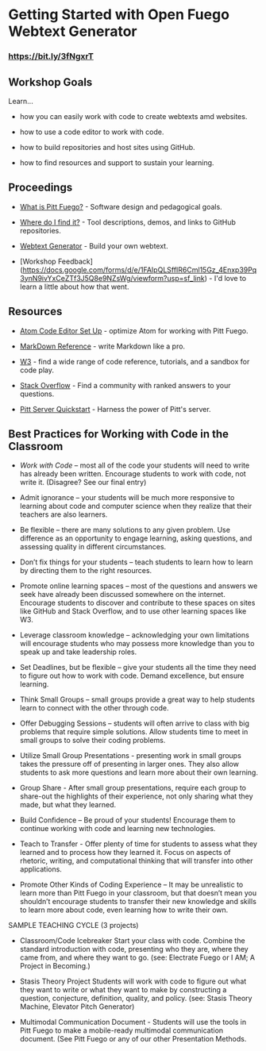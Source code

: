 # Getting Started with Open Fuego Webtext Generator
### https://bit.ly/3fNgxrT

## Workshop Goals

Learn...

* how you can easily work with code to create webtexts amd websites. 

* how to use a code editor to work with code.

* how to build repositories and host sites using GitHub.

* how to find resources and support to sustain your learning.


## Proceedings 

* [What is Pitt Fuego?](https://sjquigley.github.io/Pitt-Fuego-Presentation/) - Software design and pedagogical goals.

* [Where do I find it?](https://pitt-fuego.github.io/Pitt-Fuego-Coding-Tools/) - Tool descriptions, demos, and links to GitHub repositories.

* [Webtext Generator](https://github.com/Pitt-Fuego/pitt-fuego-webtext-generator) - Build your own webtext.

* [Workshop Feedback] (https://docs.google.com/forms/d/e/1FAIpQLSffIR6Cml15Gz_4Enxp39Pq3ynN9ivYxCeZTf3J5Q8e9NZsWg/viewform?usp=sf_link) - I'd love to learn a little about how that went. 



## Resources

* [Atom Code Editor Set Up](https://github.com/Pitt-Fuego/Setting-Up-Atom-Code-Editor) - optimize Atom for working with Pitt Fuego.

* [MarkDown Reference](https://daringfireball.net/projects/markdown/) - write Markdown like a pro.

* [W3](https://www.w3schools.com) - find a wide range of code reference, tutorials, and a sandbox for code play.

* [Stack Overflow](https://stackoverflow.com) - Find a community with ranked answers to your questions.

* [Pitt Server Quickstart](https://github.com/Pitt-Fuego/Pitt-Server-Quickstart) - Harness the power of Pitt's server.




## Best Practices for Working with Code in the Classroom


* *Work with Code* – most all of the code your students will need to write has already been written. Encourage students to work with code, not write it. (Disagree? See our final entry)

* Admit ignorance – your students will be much more responsive to learning about code and computer science when they realize that their teachers are also learners.

* Be flexible – there are many solutions to any given problem. Use difference as an opportunity to engage learning, asking questions, and assessing quality in different circumstances.

* Don’t fix things for your students – teach students to learn how to learn by directing them to the right resources.

* Promote online learning spaces – most of the questions and answers we seek have already been discussed somewhere on the internet. Encourage students to discover and contribute to these spaces on sites like GitHub and Stack Overflow, and to use other learning spaces like W3.

* Leverage classroom knowledge – acknowledging your own limitations will encourage students who may possess more knowledge than you to speak up and take leadership roles.

* Set Deadlines, but be flexible – give your students all the time they need to figure out how to work with code. Demand excellence, but ensure learning.

* Think Small Groups – small groups provide a great way to help students learn to connect with the other through code.

* Offer Debugging Sessions – students will often arrive to class with big problems that require simple solutions. Allow students time to meet in small groups to solve their coding problems.

* Utilize Small Group Presentations - presenting work in small groups takes the pressure off of presenting in larger ones. They also allow students to ask more questions and learn more about their own learning.

* Group Share - After small group presentations, require each group to share-out the highlights of their experience, not only sharing what they made, but what they learned.

* Build Confidence – Be proud of your students! Encourage them to continue working with code and learning new technologies.

* Teach to Transfer - Offer plenty of time for students to assess what they learned and to process how they learned it. Focus on aspects of rhetoric, writing, and computational thinking that will transfer into other applications.

* Promote Other Kinds of Coding Experience – It may be unrealistic to learn more than Pitt Fuego in your classroom, but that doesn’t mean you shouldn’t encourage students to transfer their new knowledge and skills to learn more about code, even learning how to write their own.



SAMPLE TEACHING CYCLE (3 projects)

* Classroom/Code Icebreaker Start your class with code. Combine the standard introduction with code, presenting who they are, where they came from, and where they want to go. (see: Electrate Fuego or I AM; A Project in Becoming.)

* Stasis Theory Project Students will work with code to figure out what they want to write or what they want to make by constructing a question, conjecture, definition, quality, and policy. (see: Stasis Theory Machine, Elevator Pitch Generator)

* Multimodal Communication Document - Students will use the tools in Pitt Fuego to make a mobile-ready multimodal communication document. (See Pitt Fuego or any of our other Presentation Methods.



 




